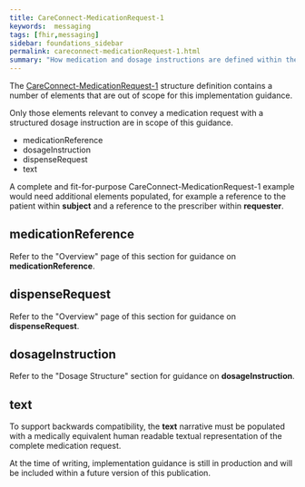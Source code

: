 ```yaml
---
title: CareConnect-MedicationRequest-1
keywords:  messaging
tags: [fhir,messaging]
sidebar: foundations_sidebar
permalink: careconnect-medicationRequest-1.html
summary: "How medication and dosage instructions are defined within the CareConnect-MedicationRequest-1 profiled resource"
---
```




The [CareConnect-MedicationRequest-1](https://fhir.hl7.org.uk/STU3/StructureDefinition/CareConnect-MedicationRequest-1) structure definition contains a number of elements that are out of scope for this implementation guidance. 

Only those elements relevant to convey a medication request with a structured dosage instruction are in scope of this guidance.
  * medicationReference
  * dosageInstruction
  * dispenseRequest
  * text
  
A complete and fit-for-purpose CareConnect-MedicationRequest-1 example would need additional elements populated, for example a reference to the patient within **subject** and a reference to the prescriber within **requester**.

## medicationReference ##

Refer to the "Overview" page of this section for guidance on **medicationReference**.

## dispenseRequest ##

Refer to the "Overview" page of this section for guidance on **dispenseRequest**.

## dosageInstruction ##

Refer to the "Dosage Structure" section for guidance on **dosageInstruction**.

## text ##

To support backwards compatibility, the **text** narrative must be populated with a medically equivalent human readable textual representation of the complete medication request.

At the time of writing, implementation guidance is still in production and will be included within a future version of this publication.